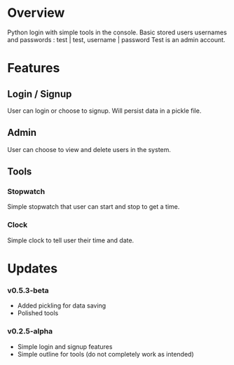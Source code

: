 # Overview
Python login with simple tools in the console.
Basic stored users usernames and passwords : test | test, username | password 
Test is an admin account. 

# Features
## Login / Signup
User can login or choose to signup. Will persist data in a pickle file.
## Admin 
User can choose to view and delete users in the system.
## Tools 
### Stopwatch 
Simple stopwatch that user can start and stop to get a time. 
### Clock 
Simple clock to tell user their time and date.

# Updates 
### v0.5.3-beta
* Added pickling for data saving
* Polished tools
### v0.2.5-alpha
* Simple login and signup features
* Simple outline for tools (do not completely work as intended)
